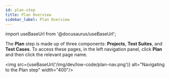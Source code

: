 ```yaml
---
id: plan-step
title: Plan Overview
sidebar_label: Plan Overview
---
```


import useBaseUrl from '@docusaurus/useBaseUrl';

The **Plan** step is made up of three components: **Projects**, **Test Suites**, and **Test Cases**. To access these pages, in the left navigation panel, click **Plan** and then click the relevant page name.

<img src={useBaseUrl('/img/dev/low-code/plan-nav.png')} alt="Navigating to the Plan step" width="400"/>
